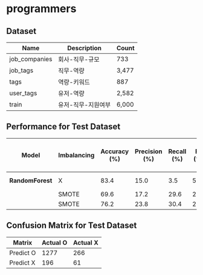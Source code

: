 # programmers


## Dataset

|        Name       | Description | Count |
| ----------------- | ----------- | ----- |
|   job_companies   | 회사-직무-규모 |  733  |
|  job_tags  | 직무-역량 | 3,477 |
|  tags | 역량-키워드 | 887 |
|  user_tags | 유저-역량 | 2,582 |
|   train  | 유저-직무-지원여부 | 6,000 |


## Performance for Test Dataset

|   Model    |       Imbalancing      | Accuracy (%) | Precision (%) | Recall (%) | F1 (%) | ROC-AUC Score (%) | iteration |
|  ----------   | ---------------- | -------------- | ----------- | ------------------ | --------------- | ---------------- | -------- |
|  **RandomForest**   |   X   |    83.4    |     15.0    |        3.5        |      5.7       |       50.1       | ------- |
|                     |  SMOTE |      69.6      |   17.2  |      29.6      |    21.7     |     52.9     | 1 |
|                     |  SMOTE |      76.2     |   23.8  |      30.4      |    26.7     |     57.1     | 2 |


## Confusion Matrix for Test Dataset
| Matrix |   Actual O  |   Actual X   | 
|  --------- |  --------- | ---------- |
|  Predict O |   1277  |   266   | 
|  Predict X |  196   | 61 | 
